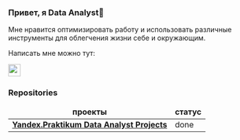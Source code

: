 ### Привет, я Data Analyst👋
Мне нравится оптимизировать работу и использовать различные инструменты для облегчения жизни себе и окружающим.

Написать мне можно тут:
<p><a href="https://t.me/AMishkevich"><img src="https://img.shields.io/badge/Telegram-blue?logo=Telegram&logoColor=white" height=25></a> 

<h3>Repositories</h3>

<table width=100%>
  <thead align="center">
    <tr border: none;>
      <td><b> проекты</b></td>
      <td><b> статус</b></td>
    </tr>
  </thead>
  <tbody>
  
<tr>
    <tr>
      <td><a href="https://github.com/ahmishkevich/projects_DA"><b>Yandex.Praktikum Data Analyst Projects</b></a></td>
      <td>done</td>
    </tr>
  </tbody>
</table>


<!--
**ahmishkevich/ahmishkevich** is a ✨ _special_ ✨ repository because its `README.md` (this file) appears on your GitHub profile.

Here are some ideas to get you started:

- 🔭 I’m currently working on ...
- 🌱 I’m currently learning ...
- 👯 I’m looking to collaborate on ...
- 🤔 I’m looking for help with ...
- 💬 Ask me about ...
- 📫 How to reach me: ...
- 😄 Pronouns: ...
- ⚡ Fun fact: ...
-->

